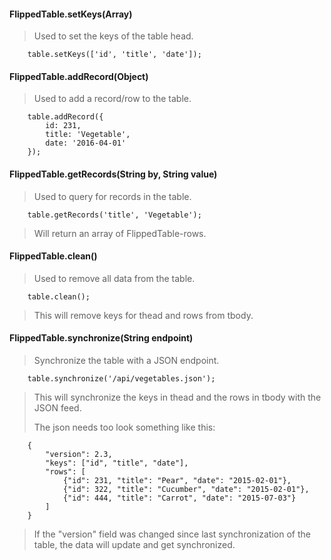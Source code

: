 #### FlippedTable.setKeys(Array<String>)
> Used to set the keys of the table head.
        
        table.setKeys(['id', 'title', 'date']);

#### FlippedTable.addRecord(Object)
> Used to add a record/row to the table.
        
        table.addRecord({
            id: 231,
            title: 'Vegetable',
            date: '2016-04-01'
        });

#### FlippedTable.getRecords(String by, String value)
> Used to query for records in the table.

        table.getRecords('title', 'Vegetable');

> Will return an array of FlippedTable-rows.

#### FlippedTable.clean()
> Used to remove all data from the table.

        table.clean();

> This will remove keys for thead and rows from tbody.

#### FlippedTable.synchronize(String endpoint)
> Synchronize the table with a JSON endpoint.

        table.synchronize('/api/vegetables.json');

> This will synchronize the keys in thead and the rows in tbody
> with the JSON feed.
>
> The json needs too look something like this:

        {
            "version": 2.3,
            "keys": ["id", "title", "date"],
            "rows": [
                {"id": 231, "title": "Pear", "date": "2015-02-01"},
                {"id": 322, "title": "Cucumber", "date": "2015-02-01"},
                {"id": 444, "title": "Carrot", "date": "2015-07-03"}
            ]
        }

> If the "version" field was changed since last synchronization of the table,
> the data will update and get synchronized.
